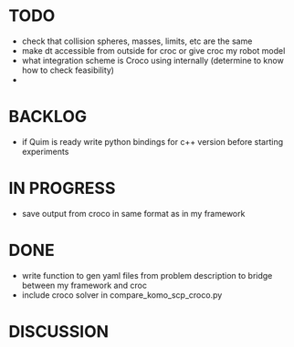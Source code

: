 # TODO
- check that collision spheres, masses, limits, etc are the same
- make dt accessible from outside for croc or give croc my robot model
- what integration scheme is Croco using internally (determine to know how to check feasibility)
- 

# BACKLOG
- if Quim is ready write python bindings for c++ version before starting experiments

# IN PROGRESS
- save output from croco in same format as in my framework

# DONE
- write function to gen yaml files from problem description to bridge between my framework and croc
- include croco solver in compare_komo_scp_croco.py

# DISCUSSION
